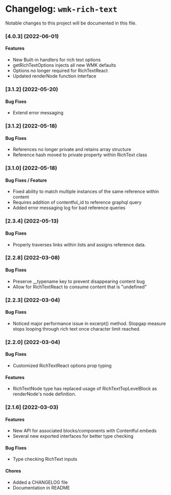 # Changelog: `wmk-rich-text`

Notable changes to this project will be documented in this file.

### [4.0.3] (2022-06-01)

#### Features

- New Built-in handlers for rich text options
- getRichTextOptions injects all new WMK defaults
- Options no longer required for RichTextReact
- Updated renderNode function interface

### [3.1.2] (2022-05-20)

#### Bug Fixes

- Extend error messaging

### [3.1.2] (2022-05-18)

#### Bug Fixes

- References no longer private and retains array structure
- Reference hash moved to private property within RichText class

### [3.1.0] (2022-05-18)

#### Bug Fixes / Feature 

- Fixed ability to match multiple instances of the same reference within content
- Requires addition of contentful_id to reference graphql query
- Added error messaging log for bad reference queries

### [2.3.4] (2022-05-13)

#### Bug Fixes

- Properly traverses links within lists and assigns reference data.

### [2.2.8] (2022-03-08)

#### Bug Fixes

- Preserve \_\_typename key to prevent disappearing content bug
- Allow for RichTextReact to consume content that is "undefined"

### [2.2.3] (2022-03-04)

#### Bug Fixes

- Noticed major performance issue in excerpt() method. Stopgap measure stops looping through rich text once character limit reached.

### [2.2.0] (2022-03-04)

#### Bug Fixes

- Customized RichTextReact options prop typing

#### Features

- RichTextNode type has replaced usage of RichTextTopLevelBlock as renderNode's node definition.

### [2.1.6] (2022-03-03)

#### Features

- New API for associated blocks/components with Contentful embeds
- Several new exported interfaces for better type checking

#### Bug Fixes

- Type checking RichText inputs

#### Chores

- Added a CHANGELOG file
- Documentation in README

